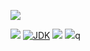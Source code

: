 [![](https://github.com/wutsi/wutsi-enums/actions/workflows/master.yml/badge.svg)](https://github.com/wutsi/wutsi-enums/actions/workflows/master.yml)

![](https://img.shields.io/github/v/tag/wutsi/wutsi-enums)
[![JDK](https://img.shields.io/badge/jdk-11-brightgreen.svg)](https://jdk.java.net/11/)
[![](https://img.shields.io/badge/maven-3.6-brightgreen.svg)](https://maven.apache.org/download.cgi)
![](https://img.shields.io/badge/language-kotlin-blue.svg)q

